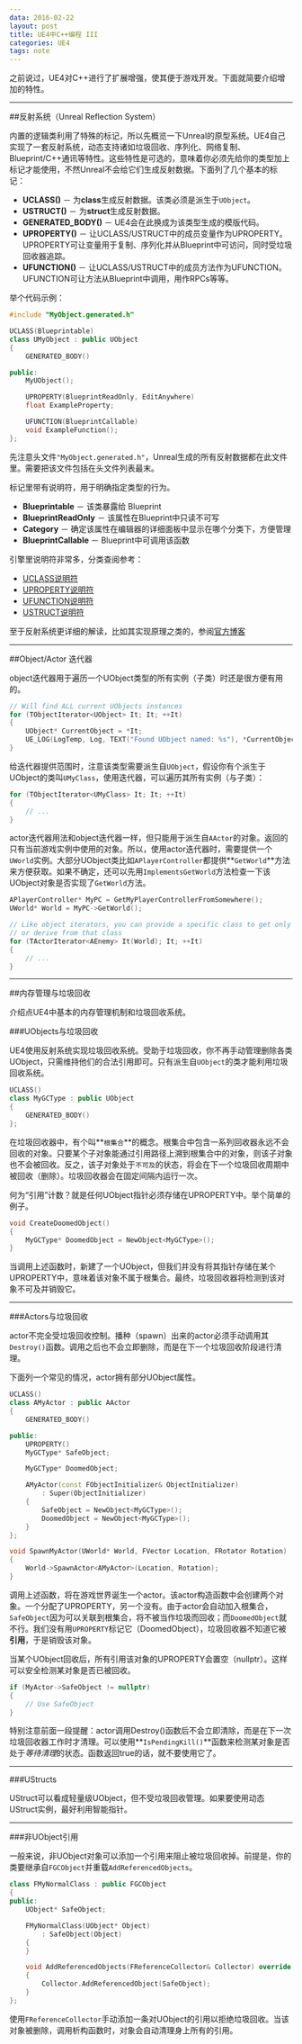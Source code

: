 ```yaml
---
data: 2016-02-22
layout: post
title: UE4中C++编程 III
categories: UE4
tags: note
---
```



之前说过，UE4对C++进行了扩展增强，使其便于游戏开发。下面就简要介绍增加的特性。


---------------------------------------
##反射系统（Unreal Reflection System）

内置的逻辑类利用了特殊的标记，所以先概览一下Unreal的原型系统。UE4自己实现了一套反射系统，动态支持诸如垃圾回收、序列化、网络复制、Blueprint/C++通讯等特性。这些特性是可选的，意味着你必须先给你的类型加上标记才能使用，不然Unreal不会给它们生成反射数据。下面列了几个基本的标记：

- **UCLASS()** － 为**class**生成反射数据。该类必须是派生于`UObject`。
- **USTRUCT()** － 为**struct**生成反射数据。
- **GENERATED_BODY()** － UE4会在此换成为该类型生成的模版代码。
- **UPROPERTY()** － 让UCLASS/USTRUCT中的成员变量作为UPROPERTY。UPROPERTY可让变量用于复制、序列化并从Blueprint中可访问，同时受垃圾回收器追踪。
- **UFUNCTION()** － 让UCLASS/USTRUCT中的成员方法作为UFUNCTION。UFUNCTION可让方法从Blueprint中调用，用作RPCs等等。


举个代码示例：

```cpp
#include "MyObject.generated.h"

UCLASS(Blueprintable)
class UMyObject : public UObject
{
    GENERATED_BODY()

public:
    MyUObject();

    UPROPERTY(BlueprintReadOnly, EditAnywhere)
    float ExampleProperty;

    UFUNCTION(BlueprintCallable)
    void ExampleFunction();
};
```

先注意头文件`"MyObject.generated.h"`，Unreal生成的所有反射数据都在此文件里。需要把该文件包括在头文件列表最末。

标记里带有说明符，用于明确指定类型的行为。

- **Blueprintable** － 该类暴露给 Blueprint
- **BlueprintReadOnly** － 该属性在Blueprint中只读不可写
- **Category** － 确定该属性在编辑器的详细面板中显示在哪个分类下，方便管理
- **BlueprintCallable** － Blueprint中可调用该函数

引擎里说明符非常多，分类查阅参考：

- [UCLASS说明符](https://docs.unrealengine.com/latest/INT/Programming/UnrealArchitecture/Reference/Classes/Specifiers/index.html)
- [UPROPERTY说明符](https://docs.unrealengine.com/latest/INT/Programming/UnrealArchitecture/Reference/Properties/Specifiers/index.html)
- [UFUNCTION说明符](https://docs.unrealengine.com/latest/INT/Programming/UnrealArchitecture/Reference/Functions/Specifiers/index.html)
- [USTRUCT说明符](https://docs.unrealengine.com/latest/INT/Programming/UnrealArchitecture/Reference/Structs/Specifiers/index.html)


至于反射系统更详细的解读，比如其实现原理之类的，参阅[官方博客](https://www.unrealengine.com/blog/unreal-property-system-reflection)


---------------------------------
##Object/Actor 迭代器

object迭代器用于遍历一个UObject类型的所有实例（子类）时还是很方便有用的。

```cpp
// Will find ALL current UObjects instances
for (TObjectIterator<UObject> It; It; ++It)
{
    UObject* CurrentObject = *It;
    UE_LOG(LogTemp, Log, TEXT("Found UObject named: %s"), *CurrentObject.GetName());
}
```

给迭代器提供范围时，注意该类型需要派生自`UObject`，假设你有个派生于UObject的类叫`UMyClass`，使用迭代器，可以遍历其所有实例（与子类）：

```cpp
for (TObjectIterator<UMyClass> It; It; ++It)
{
    // ...
}
```


actor迭代器用法和object迭代器一样，但只能用于派生自`AActor`的对象。返回的只有当前游戏实例中使用的对象。所以，使用actor迭代器时，需要提供一个`UWorld`实例。大部分UObject类比如`APlayerController`都提供**`GetWorld`**方法来方便获取。如果不确定，还可以先用`ImplementsGetWorld`方法检查一下该UObject对象是否实现了`GetWorld`方法。

```cpp
APlayerController* MyPC = GetMyPlayerControllerFromSomewhere();
UWorld* World = MyPC->GetWorld();

// Like object iterators, you can provide a specific class to get only objects that are
// or derive from that class
for (TActorIterator<AEnemy> It(World); It; ++It)
{
    // ...
}
```


----------------------------
##内存管理与垃圾回收

介绍点UE4中基本的内存管理机制和垃圾回收系统。

###UObjects与垃圾回收

UE4使用反射系统实现垃圾回收系统。受助于垃圾回收，你不再手动管理删除各类UObject，只需维持他们的合法引用即可。只有派生自`UObject`的类才能利用垃圾回收系统。

```cpp
UCLASS()
class MyGCType : public UObject
{
    GENERATED_BODY()
};
```

在垃圾回收器中，有个叫**`根集合`**的概念。根集合中包含一系列回收器永远不会回收的对象。只要某个子对象能通过引用路径上溯到根集合中的对象，则该子对象也不会被回收。反之，该子对象处于`不可及`的状态，将会在下一个垃圾回收周期中被回收（删除）。垃圾回收器会在固定间隔内运行一次。

何为“引用”计数？就是任何UObject指针必须存储在UPROPERTY中。举个简单的例子。

```cpp
void CreateDoomedObject()
{
    MyGCType* DoomedObject = NewObject<MyGCType>();
}
```

当调用上述函数时，新建了一个UObject，但我们并没有将其指针存储在某个UPROPERTY中，意味着该对象不属于根集合。最终，垃圾回收器将检测到该对象不可及并销毁它。


------------------
###Actors与垃圾回收

actor不完全受垃圾回收控制。播种（spawn）出来的actor必须手动调用其`Destroy()`函数。调用之后也不会立即删除，而是在下一个垃圾回收阶段进行清理。

下面列一个常见的情况，actor拥有部分UObject属性。

```cpp
UCLASS()
class AMyActor : public AActor
{
    GENERATED_BODY()

public:
    UPROPERTY()
    MyGCType* SafeObject;

    MyGCType* DoomedObject;

    AMyActor(const FObjectInitializer& ObjectInitializer)
        : Super(ObjectInitializer)
    {
        SafeObject = NewObject<MyGCType>();
        DoomedObject = NewObject<MyGCType>();
    }
};

void SpawnMyActor(UWorld* World, FVector Location, FRotator Rotation)
{
    World->SpawnActor<AMyActor>(Location, Rotation);
}
```

调用上述函数，将在游戏世界诞生一个actor。该actor构造函数中会创建两个对象。一个分配了UPROPERTY，另一个没有。由于actor会自动加入根集合，`SafeObject`因为可以关联到根集合，将不被当作垃圾而回收；而`DoomedObject`就不行。我们没有用`UPROPERTY`标记它（DoomedObject），垃圾回收器不知道它被**引用**，于是销毁该对象。


当某个UObject回收后，所有引用该对象的UPROPERTY会置空（nullptr）。这样可以安全检测某对象是否已被回收。

```cpp
if (MyActor->SafeObject != nullptr)
{
    // Use SafeObject
}
```

特别注意前面一段提醒：actor调用Destroy()函数后不会立即清除，而是在下一次垃圾回收器工作时才清理。可以使用**`IsPendingKill()`**函数来检测某对象是否处于*等待清理*的状态。函数返回true的话，就不要使用它了。



-----------------------
###UStructs

UStruct可以看成轻量级UObject，但不受垃圾回收管理。如果要使用动态UStruct实例，最好利用智能指针。

---------------------------
###非UObject引用

一般来说，非UObject对象可以添加一个引用来阻止被垃圾回收掉。前提是，你的类要继承自`FGCObject`并重载`AddReferencedObjects`。

```cpp
class FMyNormalClass : public FGCObject
{
public:
    UObject* SafeObject;

    FMyNormalClass(UObject* Object)
        : SafeObject(Object)
    {
    }

    void AddReferencedObjects(FReferenceCollector& Collector) override
    {
        Collector.AddReferencedObject(SafeObject);
    }
};
```

使用`FReferenceCollector`手动添加一条对UObject的引用以拒绝垃圾回收。当该对象被删除，调用析构函数时，对象会自动清理身上所有的引用。



